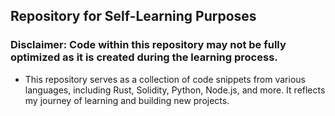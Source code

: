 ## Repository for Self-Learning Purposes

### Disclaimer: Code within this repository may not be fully optimized as it is created during the learning process.

- This repository serves as a collection of code snippets from various languages, including Rust, Solidity, Python, Node.js, and more. It reflects my journey of learning and building new projects.
